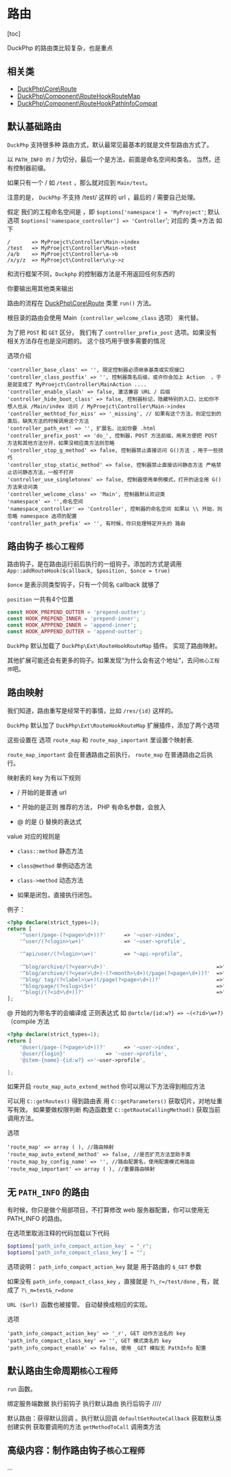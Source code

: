 # 路由
[toc]

DuckPhp 的路由类比较复杂，也是重点

## 相关类

- [DuckPhp\\Core\\Route](ref/Core-Route.md)
- [DuckPhp\\Component\\RouteHookRouteMap](ref/Component-RouteHookRouteMap.md)
- [DuckPhp\\Component\\RouteHookPathInfoCompat](ref/Component-RouteHookPathInfoCompat.md)

##  默认基础路由

`DuckPhp` 支持很多种 路由方式，默认最常见最基本的就是文件型路由方式了。

以 `PATH_INFO 的` / 为切分，最后一个是方法，前面是命名空间和类名， 当然，还有控制器前缀。

如果只有一个 / 如 `/test` ，那么就对应到 `Main/test`。

注意的是， `DuckPhp` 不支持 /test/  这样的 url ，最后的 / 需要自己处理。

假定 我们的工程命名空间是 ，即 `$options['namespace'] = 'MyProject'`;
默认选项 `$options['namespace_controller'] => 'Controller`';
对应的 类->方法 如下


```
/       => MyProejct\Controller\Main->index
/test   => MyProejct\Controller\Main->test
/a/b    => MyProejct\Controller\a->b
/x/y/z  => MyProejct\Controller\x\y->z

```

和流行框架不同，`Duckphp` 的控制器方法是不用返回任何东西的

你要输出用其他类来输出


路由的流程在 [DuckPhp\Core\Route](ref/Core-Route.md) 类里 `run()` 方法。


根目录的路由会使用 Main（`controller_welcome_class` 选项） 来代替。

为了把 `POST` 和 `GET` 区分， 我们有了 `controller_prefix_post`  选项。如果没有 相关方法存在也是没问题的。 这个技巧用于很多需要的情况


选项介绍
```
'controller_base_class' => '', 限定控制器必须继承基类或实现接口
'controller_class_postfix' => '', 控制器类名后缀，或许你会加上 Action  ，于是就变成了 MyProejct\Controller\MainAction ....
'controller_enable_slash' => false, 激活兼容 URL / 后缀 
'controller_hide_boot_class' => false, 控制器标记，隐藏特别的入口，比如你不想人也从 /Main/index 访问 / MyProejct\Controller\Main->index
'controller_methtod_for_miss' => '_missing', // 如果有这个方法，则定位到的类后，缺失方法的时候调用这个方法
'controller_path_ext' => '', 扩展名，比如你要 .html
'controller_prefix_post' => 'do_', 控制器，POST 方法前缀，用来方便把 POST 方法和其他方法分开，如果没相应类方法则忽略
'controller_stop_g_method' => false, 控制器禁止直接访问 G()方法 ，用于一些技巧
'controller_stop_static_method' => false, 控制器禁止直接访问静态方法 严格禁止访问静态方法，一般不打开
'controller_use_singletonex' => false, 控制器使用单例模式，打开的话全用 G() 方法来访问类
'controller_welcome_class' => 'Main', 控制器默认欢迎类
'namespace' => '',命名空间
'namespace_controller' => 'Controller', 控制器的命名空间 如果以 \\ 开始，则忽略 namespace 选项的配置
'controller_path_prefix' => '', 有时候，你只处理特定开头的 路由
```

## 路由钩子 `核心工程师`

路由钩子，是在路由运行前后执行的一组钩子。添加的方式是调用 `App::addRouteHook($callback, $position, $once = true)`

`$once` 是表示同类型钩子，只有一个同名 callback 就够了

`position` 一共有4个位置
```php
const HOOK_PREPEND_OUTTER = 'prepend-outter';
const HOOK_PREPEND_INNER = 'prepend-inner';
const HOOK_APPPEND_INNER = 'append-inner';
const HOOK_APPPEND_OUTTER = 'append-outter';
````
`DuckPhp` 默认加载了 `DuckPhp\Ext\RouteHookRouteMap` 插件。 实现了路由映射。

其他扩展可能还会有更多的钩子。如果发现“为什么会有这个地址”，去问`核心工程师`吧。

## 路由映射

我们知道，路由重写是经常干的事情，比如  `/res/{id}` 这样的。

`DuckPhp` 默认加了 `DuckPhp\Ext\RouteHookRouteMap` 扩展插件，添加了两个选项

这些设置在 选项 `route_map` 和 `route_map_important` 里设置个映射表.

`route_map_important`  会在普通路由之前执行， `route_map` 在普通路由之后执行。

映射表的 key 为有以下规则

- / 开始的是普通 url

- ^ 开始的是正则 推荐的方法， PHP 有命名参数，会放入

- @ 的是 {} 替换的表达式

value 对应的规则是

- `class::method` 静态方法

- `class@method` 单例动态方法

- `class->method` 动态方法

- 如果是闭包，直接执行闭包。

例子：



```PHP
<?php declare(strict_types=1);
return [
    '^user(/page-(?<page>\d+))?'      => '~user->index',
    '^user/(?<login>\w+)'             => '~user->profile',

    '^api/user/(?<login>\w+)'         => "~api->profile",
    
    '^blog/archive/(?<year>\d+)'                                    =>"~blog->archive_yearly",
    '^blog/archive/(?<year>\d+)-(?<month>\d+)(/page(?<page>\d+))?'  =>"~blog->archive_monthly",
    '^blog/ tag/(?<label>\w+)(/page(?<page>\d+))?'                  =>"~blog->tag",
    '^blog/page/(?<slug>\S+)'                                       =>"~blog->post",
    '^blog(/(?<id>\d+))?'                                           =>"~blog@index",
];

```
@ 开始的为带名字的会编译成 正则表达式  如  `@artcle/{id:w?} => ~(<?id>\w+?)`
（compile 方法

```PHP
<?php declare(strict_types=1);
return [
    '@user(/page-(?<page>\d+))?'      => '~user->index',
    '@user/{login}'             => '~user->profile',
    '@item-{name}-{id:w?} =>'~user->profile',

];

```

如果开启 `route_map_auto_extend_method` 你可以用以下方法得到相应方法

可以用 `C::getRoutes()`  得到路由表
用 `C::getParameters()` 获取切片，对地址重写有效。
如果要做权限判断 构造函数里 `C::getRouteCallingMethod()` 获取当前调用方法。

选项
```
'route_map' => array ( ), //路由映射
'route_map_auto_extend_method' => false, //是否扩充方法至助手类
'route_map_by_config_name' => '', //路由配置名，使用配置模式用路由
'route_map_important' => array ( ), //重要路由映射
```
## 无 `PATH_INFO` 的路由

有时候，你只是做个局部项目，不打算修改 web 服务器配置，你可以使用无 PATH_INFO 的路由。

在选项里取消注释的代码加载以下代码

```php
$options['path_info_compact_action_key' = "_r";
$options['path_info_compact_class_key'] = "";
```
选项说明： `path_info_compact_action_key` 就是 用于路由的 `$_GET` 参数

如果没有 `path_info_compact_class_key` ，直接就是  `?\_r=/test/done` ,  有，就成了 `?\_m=test&_r=done`

`URL ($url) `函数也被接管。 自动替换成相应的实现。

选项
```
'path_info_compact_action_key' => '_r', GET 动作方法名的 key
'path_info_compact_class_key' => '', GET 模式类名的 key
'path_info_compact_enable' => false, 使用 _GET 模拟无 PathInfo 配置
```
## 默认路由生命周期`核心工程师`

`run` 函数。

绑定服务端数据
执行前钩子
执行默认路由
执行后钩子
////

默认路由：获得默认回调 。执行默认回调 `defaultGetRouteCallback`
获取默认类
创建实例 获取要调用的方法 `getMethodToCall` 调用类方法

## 高级内容：制作路由钩子`核心工程师`

...

